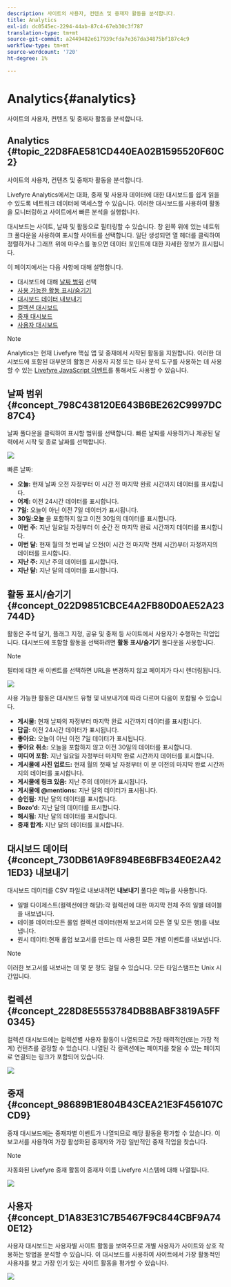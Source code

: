 ```yaml
---
description: 사이트의 사용자, 컨텐츠 및 중재자 활동을 분석합니다.
title: Analytics
exl-id: dc0545ec-2294-44ab-87c4-67eb30c3f787
translation-type: tm+mt
source-git-commit: a2449482e617939cfda7e367da34875bf187c4c9
workflow-type: tm+mt
source-wordcount: '720'
ht-degree: 1%

---
```


# Analytics{#analytics}

사이트의 사용자, 컨텐츠 및 중재자 활동을 분석합니다.

## Analytics {#topic_22D8FAE581CD440EA02B1595520F60C2}

사이트의 사용자, 컨텐츠 및 중재자 활동을 분석합니다.

Livefyre Analytics에서는 대화, 중재 및 사용자 데이터에 대한 대시보드를 쉽게 읽을 수 있도록 네트워크 데이터에 액세스할 수 있습니다. 이러한 대시보드를 사용하여 활동을 모니터링하고 사이트에서 빠른 분석을 실행합니다.

대시보드는 사이트, 날짜 및 활동으로 필터링할 수 있습니다. 창 왼쪽 위에 있는 네트워크 풀다운을 사용하여 표시할 사이트를 선택합니다. 일단 생성되면 열 헤더를 클릭하여 정렬하거나 그래프 위에 마우스를 놓으면 데이터 포인트에 대한 자세한 정보가 표시됩니다.

이 페이지에서는 다음 사항에 대해 설명합니다.

* 대시보드에 대해 [날짜 범위](https://answers.livefyre.com/livefyre-studio-version-1/studio/analytics/#DateRange) 선택
* [사용 가능한 활동 표시/숨기기](https://answers.livefyre.com/livefyre-studio-version-1/studio/analytics/#ShowHideActivities)
* [대시보드 데이터 내보내기](https://answers.livefyre.com/livefyre-studio-version-1/studio/analytics/#ExportDashboardData)
* [컬렉션 대시보드](https://answers.livefyre.com/livefyre-studio-version-1/studio/analytics/#CollectionsDashboard)
* [중재 대시보드](https://answers.livefyre.com/livefyre-studio-version-1/studio/analytics/#ModerationDashboard)
* [사용자 대시보드](https://answers.livefyre.com/livefyre-studio-version-1/studio/analytics/#UsersDashboard)

>[!NOTE]
>
>Analytics는 현재 Livefyre 핵심 앱 및 중재에서 시작된 활동을 지원합니다. 이러한 대시보드에 포함된 대부분의 활동은 사용자 지정 또는 타사 분석 도구를 사용하는 데 사용할 수 있는 [Livefyre JavaScript 이벤트](https://answers.livefyre.com/developers/reference/app-customizations/javascript-events/)를 통해서도 사용할 수 있습니다.

## 날짜 범위 {#concept_798C438120E643B6BE262C9997DC87C4}

날짜 풀다운을 클릭하여 표시할 범위를 선택합니다. 빠른 날짜를 사용하거나 제공된 달력에서 시작 및 종료 날짜를 선택합니다.

![](assets/analytics-date-range.png)

빠른 날짜:

* **오늘:** 현재 날짜 오전 자정부터 이 시간 전 마지막 완료 시간까지 데이터를 표시합니다.
* **어제:** 이전 24시간 데이터를 표시합니다.
* **7일:** 오늘이 아닌 이전 7일 데이터가 표시됩니다.
* **30일:오늘** 을 포함하지 않고 이전 30일의 데이터를 표시합니다.
* **이번 주:** 지난 일요일 자정부터 이 순간 전 마지막 완료 시간까지 데이터를 표시합니다.
* **이번 달:** 현재 월의 첫 번째 날 오전(이 시간 전 마지막 전체 시간)부터 자정까지의 데이터를 표시합니다.
* **지난 주:** 지난 주의 데이터를 표시합니다.
* **지난 달:** 지난 달의 데이터를 표시합니다.

## 활동 표시/숨기기 {#concept_022D9851CBCE4A2FB80D0AE52A23744D}

활동은 주석 달기, 플래그 지정, 공유 및 중재 등 사이트에서 사용자가 수행하는 작업입니다. 대시보드에 포함할 활동을 선택하려면 **활동 표시/숨기기** 풀다운을 사용합니다.

>[!NOTE]
>
>필터에 대한 새 이벤트를 선택하면 URL을 변경하지 않고 페이지가 다시 렌더링됩니다.

![](assets/analytics-show-hide-activities.png)

사용 가능한 활동은 대시보드 유형 및 내보내기에 따라 다르며 다음이 포함될 수 있습니다.

* **게시물:** 현재 날짜의 자정부터 마지막 완료 시간까지 데이터를 표시합니다.
* **답글:** 이전 24시간 데이터가 표시됩니다.
* **좋아요:** 오늘이 아닌 이전 7일 데이터가 표시됩니다.
* **좋아요 취소:** 오늘을 포함하지 않고 이전 30일의 데이터를 표시합니다.
* **미디어 포함:** 지난 일요일 자정부터 마지막 완료 시간까지 데이터를 표시합니다.
* **게시물에 사진 업로드:** 현재 월의 첫째 날 자정부터 이 분 이전의 마지막 완료 시간까지의 데이터를 표시합니다.
* **게시물에 링크 있음:** 지난 주의 데이터가 표시됩니다.
* **게시물에 @mentions:** 지난 달의 데이터가 표시됩니다.
* **승인됨:** 지난 달의 데이터를 표시합니다.
* **Bozo&#39;d:** 지난 달의 데이터를 표시합니다.
* **해시됨:** 지난 달의 데이터를 표시합니다.
* **중재 합계:** 지난 달의 데이터를 표시합니다.

## 대시보드 데이터 {#concept_730DB61A9F894BE6BFB34E0E2A421ED3} 내보내기

대시보드 데이터를 CSV 파일로 내보내려면 **내보내기** 풀다운 메뉴를 사용합니다.

* 일별 다이제스트(컬렉션에만 해당):각 컬렉션에 대한 마지막 전체 주의 일별 테이블을 내보냅니다.
* 테이블 데이터:모든 롤업 컬렉션 데이터(현재 보고서의 모든 열 및 모든 행)를 내보냅니다.
* 원시 데이터:현재 롤업 보고서를 만드는 데 사용된 모든 개별 이벤트를 내보냅니다.

>[!NOTE]
>
>이러한 보고서를 내보내는 데 몇 분 정도 걸릴 수 있습니다. 모든 타임스탬프는 Unix 시간입니다.

## 컬렉션 {#concept_228D8E5553784DB8BABF3819A5FF0345}

컬렉션 대시보드에는 컬렉션별 사용자 활동이 나열되므로 가장 매력적인(또는 가장 적게) 컨텐츠를 결정할 수 있습니다. 나열된 각 컬렉션에는 페이지를 찾을 수 있는 페이지로 연결되는 링크가 포함되어 있습니다.

![](assets/analytics-collections.png)

## 중재 {#concept_98689B1E804B43CEA21E3F456107CCD9}

중재 대시보드에는 중재자별 이벤트가 나열되므로 해당 활동을 평가할 수 있습니다. 이 보고서를 사용하여 가장 활성화된 중재자와 가장 일반적인 중재 작업을 찾습니다.

>[!NOTE]
>
>자동화된 Livefyre 중재 활동이 중재자 이름 Livefyre 시스템에 대해 나열됩니다.

![](assets/analytics-moderation.png)

## 사용자 {#concept_D1A83E31C7B5467F9C844CBF9A740E12}

사용자 대시보드는 사용자별 사이트 활동을 보여주므로 개별 사용자가 사이트와 상호 작용하는 방법을 분석할 수 있습니다. 이 대시보드를 사용하여 사이트에서 가장 활동적인 사용자를 찾고 가장 인기 있는 사이트 활동을 평가할 수 있습니다.

![](assets/analytics-users.png)
